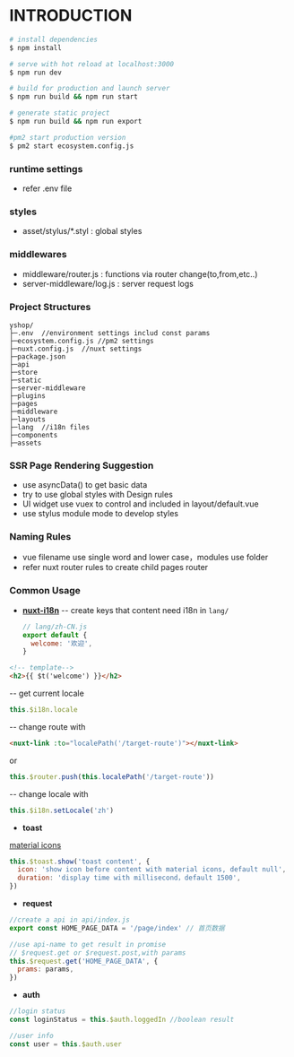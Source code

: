 # INTRODUCTION

```bash
# install dependencies
$ npm install

# serve with hot reload at localhost:3000
$ npm run dev

# build for production and launch server
$ npm run build && npm run start

# generate static project
$ npm run build && npm run export

#pm2 start production version
$ pm2 start ecosystem.config.js

```

### runtime settings

- refer .env file

### styles

- asset/stylus/\*.styl : global styles

### middlewares

- middleware/router.js : functions via router change(to,from,etc..)
- server-middleware/log.js : server request logs

### Project Structures

```
yshop/
├─.env  //environment settings includ const params
├─ecosystem.config.js //pm2 settings
├─nuxt.config.js  //nuxt settings
├─package.json
├─api
├─store
├─static
├─server-middleware
├─plugins
├─pages
├─middleware
├─layouts
├─lang  //i18n files
├─components
├─assets
```

### SSR Page Rendering Suggestion

- use asyncData() to get basic data
- try to use global styles with Design rules
- UI widget use vuex to control and included in layout/default.vue
- use stylus module mode to develop styles

### Naming Rules

- vue filename use single word and lower case，modules use folder
- refer nuxt router rules to create child pages router

### Common Usage

- **[nuxt-i18n](https://i18n.nuxtjs.org/)**
  -- create keys that content need i18n in `lang/`
  ```js
  // lang/zh-CN.js
  export default {
    welcome: '欢迎',
  }
  ```

```html
<!-- template-->
<h2>{{ $t('welcome') }}</h2>
```

-- get current locale

```js
this.$i18n.locale
```

-- change route with

```html
<nuxt-link :to="localePath('/target-route')"></nuxt-link>
```

or

```js
this.$router.push(this.localePath('/target-route'))
```

-- change locale with

```js
this.$i18n.setLocale('zh')
```

- **toast**

[material icons](https://material.io/resources/icons/?icon=3d_rotation&style=baseline)

```js
this.$toast.show('toast content', {
  icon: 'show icon before content with material icons, default null',
  duration: 'display time with millisecond，default 1500',
})
```

- **request**

```js
//create a api in api/index.js
export const HOME_PAGE_DATA = '/page/index' // 首页数据

//use api-name to get result in promise
// $request.get or $request.post,with params
this.$request.get('HOME_PAGE_DATA', {
  prams: params,
})
```

- **auth**

```js
//login status
const loginStatus = this.$auth.loggedIn //boolean result

//user info
const user = this.$auth.user
```
